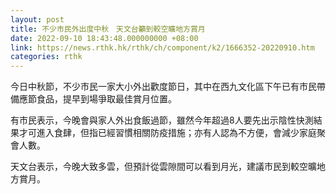 ```yaml
---
layout: post
title: 不少市民外出度中秋　天文台籲到較空曠地方賞月
date: 2022-09-10 18:43:48.000000000 +08:00
link: https://news.rthk.hk/rthk/ch/component/k2/1666352-20220910.htm
categories: rthk
---
```


今日中秋節，不少市民一家大小外出歡度節日，其中在西九文化區下午已有市民帶備應節食品，提早到場爭取最佳賞月位置。

有市民表示，今晚會與家人外出食飯過節，雖然今年超過8人要先出示陰性快測結果才可進入食肆，但指已經習慣相關防疫措施；亦有人認為不方便，會減少家庭聚會人數。

天文台表示，今晚大致多雲，但預計從雲隙間可以看到月光，建議市民到較空曠地方賞月。
